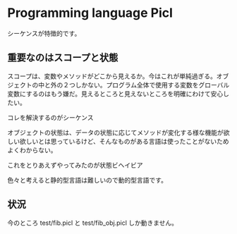 # Programming language Picl

シーケンスが特徴的です。


## 重要なのはスコープと状態

スコープは、変数やメソッドがどこから見えるか。今はこれが単純過ぎる。オブジェクトの中と外の２つしかない。プログラム全体で使用する変数をグローバル変数にするのはもう嫌だ。見えるところと見えないところを明確にわけて安心したい。

コレを解決するのがシーケンス

オブジェクトの状態は、データの状態に応じてメソッドが変化する様な機能が欲しい欲しいとは思っているけど、そんなものがある言語は使ったことがないためよくわからない。

これをとりあえずやってみたのが状態ビヘイビア

色々と考えると静的型言語は難しいので動的型言語です。


## 状況

今のところ test/fib.picl と test/fib_obj.picl しか動きません。



